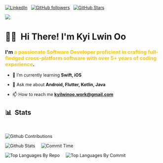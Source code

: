 [![LinkedIn](https://img.shields.io/badge/LinkedIn-Profile-informational?style=for-the-badge&logo=linkedin&logoColor=white&color=f9c80e)](https://www.linkedin.com/in/kokyi/) &nbsp;
[![GitHub followers](https://img.shields.io/github/followers/kyilwinoo97?logo=GitHub&style=for-the-badge&color=f9c80e)](https://github.com/kyilwinoo97) &nbsp;
[![GitHub Stars](https://img.shields.io/github/stars/kyilwinoo97?logo=github&style=for-the-badge&color=f9c80e)](https://github.com/kyilwinoo97) &nbsp;<br>

![](https://komarev.com/ghpvc/?username=kyilwinoo97&color=f9c80e)

# 🖐🏽 &nbsp;<b>Hi There! I'm Kyi Lwin Oo</b>

<h3>I'm <b style="color:#f9c80e">a passionate Software Developer proficient in crafting full-fledged cross-platform software with over 5+ years of coding experience</b>.</h3> 

- 🌱 I’m currently learning **Swift, iOS**

- 💬 Ask me about **Android, Flutter, Kotlin, Java**

- 📫 How to reach me **kyilwinoo.work@gmail.com**


## 📊 &nbsp;Stats

<br>

![Github Contributions](http://github-profile-summary-cards.vercel.app/api/cards/profile-details?username=kyilwinoo97&theme=chartreuse_dark)

![Github Stats](http://github-profile-summary-cards.vercel.app/api/cards/stats?username=kyilwinoo97&theme=chartreuse_dark)&nbsp;&nbsp;
&nbsp;
![Commit Time](http://github-profile-summary-cards.vercel.app/api/cards/productive-time?username=kyilwinoo97&theme=chartreuse_dark&utcOffset=8)

![Top Languages By Repo](http://github-profile-summary-cards.vercel.app/api/cards/repos-per-language?username=kyilwinoo97&theme=chartreuse_dark)&nbsp;&nbsp;
&nbsp;
![Top Languages By Commit](http://github-profile-summary-cards.vercel.app/api/cards/most-commit-language?username=kyilwinoo97&theme=chartreuse_dark)

